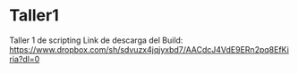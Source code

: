 # Taller1
Taller 1 de scripting
Link de descarga del Build: https://www.dropbox.com/sh/sdvuzx4jqjyxbd7/AACdcJ4VdE9ERn2pq8EfKiria?dl=0
